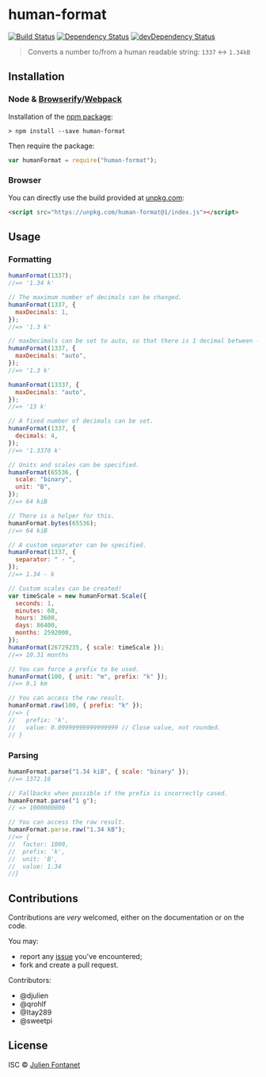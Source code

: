 # human-format

[![Build Status](https://img.shields.io/travis/JsCommunity/human-format/master.svg)](http://travis-ci.org/JsCommunity/human-format)
[![Dependency Status](https://david-dm.org/JsCommunity/human-format/status.svg?theme=shields.io)](https://david-dm.org/JsCommunity/human-format)
[![devDependency Status](https://david-dm.org/JsCommunity/human-format/dev-status.svg?theme=shields.io)](https://david-dm.org/JsCommunity/human-format#info=devDependencies)

> Converts a number to/from a human readable string: `1337` ↔ `1.34kB`

## Installation

### Node & [Browserify](http://browserify.org/)/[Webpack](https://webpack.js.org/)

Installation of the [npm package](https://npmjs.org/package/human-format):

```
> npm install --save human-format
```

Then require the package:

```javascript
var humanFormat = require("human-format");
```

### Browser

You can directly use the build provided at [unpkg.com](https://unpkg.com/human-format/):

```html
<script src="https://unpkg.com/human-format@1/index.js"></script>
```

## Usage

### Formatting

```javascript
humanFormat(1337);
//=> '1.34 k'

// The maximum number of decimals can be changed.
humanFormat(1337, {
  maxDecimals: 1,
});
//=> '1.3 k'

// maxDecimals can be set to auto, so that there is 1 decimal between -10 and 10 excluded and none out of this interval.
humanFormat(1337, {
  maxDecimals: "auto",
});
//=> '1.3 k'

humanFormat(13337, {
  maxDecimals: "auto",
});
//=> '13 k'

// A fixed number of decimals can be set.
humanFormat(1337, {
  decimals: 4,
});
//=> '1.3370 k'

// Units and scales can be specified.
humanFormat(65536, {
  scale: "binary",
  unit: "B",
});
//=> 64 kiB

// There is a helper for this.
humanFormat.bytes(65536);
//=> 64 kiB

// A custom separator can be specified.
humanFormat(1337, {
  separator: " - ",
});
//=> 1.34 - k

// Custom scales can be created!
var timeScale = new humanFormat.Scale({
  seconds: 1,
  minutes: 60,
  hours: 3600,
  days: 86400,
  months: 2592000,
});
humanFormat(26729235, { scale: timeScale });
//=> 10.31 months

// You can force a prefix to be used.
humanFormat(100, { unit: "m", prefix: "k" });
//=> 0.1 km

// You can access the raw result.
humanFormat.raw(100, { prefix: "k" });
//=> {
//   prefix: 'k',
//   value: 0.09999999999999999 // Close value, not rounded.
// }
```

### Parsing

```javascript
humanFormat.parse("1.34 kiB", { scale: "binary" });
//=> 1372.16

// Fallbacks when possible if the prefix is incorrectly cased.
humanFormat.parse("1 g");
// => 1000000000

// You can access the raw result.
humanFormat.parse.raw("1.34 kB");
//=> {
//  factor: 1000,
//  prefix: 'k',
//  unit: 'B',
//  value: 1.34
//}
```

## Contributions

Contributions are _very_ welcomed, either on the documentation or on
the code.

You may:

- report any [issue](https://github.com/JsCommunity/human-format/issues)
  you've encountered;
- fork and create a pull request.

Contributors:

- @djulien
- @qrohlf
- @Itay289
- @sweetpi

## License

ISC © [Julien Fontanet](http://julien.isonoe.net)
